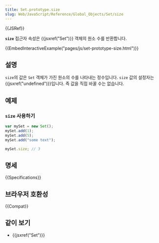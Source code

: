 ```yaml
---
title: Set.prototype.size
slug: Web/JavaScript/Reference/Global_Objects/Set/size
---
```


{{JSRef}}

**`size`** 접근자 속성은 {{jsxref("Set")}} 객체의 원소 수를 반환합니다.

{{EmbedInteractiveExample("pages/js/set-prototype-size.html")}}

## 설명

`size`의 값은 `Set` 객체가 가진 원소의 수를 나타내는 정수입니다. `size` 값의 설정자는 {{jsxref("undefined")}}입니다. 즉 값을 직접 바꿀 수는 없습니다.

## 예제

### `size` 사용하기

```js
var mySet = new Set();
mySet.add(1);
mySet.add(5);
mySet.add("some text");

mySet.size; // 3
```

## 명세

{{Specifications}}

## 브라우저 호환성

{{Compat}}

## 같이 보기

- {{jsxref("Set")}}
